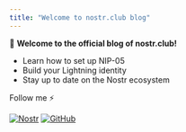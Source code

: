 ```yaml
---
title: "Welcome to nostr.club blog"
---
```


👋 **Welcome to the official blog of nostr.club!**

- Learn how to set up NIP-05
- Build your Lightning identity
- Stay up to date on the Nostr ecosystem

Follow me ⚡

[![Nostr](https://img.shields.io/badge/Nostr-Follow-8C52FF?logo=zap)](https://nostr.club/coffee)
[![GitHub](https://img.shields.io/badge/GitHub-nostrclub-blue?logo=github)](https://github.com/nostrclub)

